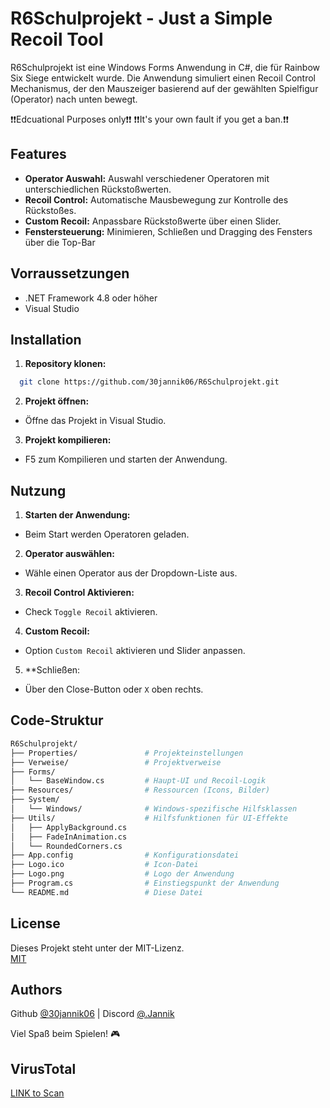 
# R6Schulprojekt -  Just a Simple Recoil Tool

R6Schulprojekt ist eine Windows Forms Anwendung in C#, die für Rainbow Six Siege entwickelt wurde. Die Anwendung simuliert einen Recoil Control Mechanismus, der den Mauszeiger basierend auf der gewählten Spielfigur (Operator) nach unten bewegt.

❗❗Edcuational Purposes only❗❗
❗❗It's your own fault if you get a ban.❗❗
## Features

- **Operator Auswahl:** Auswahl verschiedener Operatoren mit unterschiedlichen Rückstoßwerten.
- **Recoil Control:** Automatische Mausbewegung zur Kontrolle des Rückstoßes.
- **Custom Recoil:** Anpassbare Rückstoßwerte über einen Slider.
- **Fenstersteuerung:** Minimieren, Schließen und Dragging des Fensters über die Top-Bar


## Vorraussetzungen

- .NET Framework 4.8 oder höher
- Visual Studio


## Installation

1. **Repository klonen:**

```bash
  git clone https://github.com/30jannik06/R6Schulprojekt.git
```

2. **Projekt öffnen:**
- Öffne das Projekt in Visual Studio.

3. **Projekt kompilieren:**
- F5 zum Kompilieren und starten der Anwendung.
## Nutzung

1. **Starten der Anwendung:**
- Beim Start werden Operatoren geladen.

2. **Operator auswählen:**
- Wähle einen Operator aus der Dropdown-Liste aus.

3. **Recoil Control Aktivieren:**
- Check `Toggle Recoil` aktivieren.

4. **Custom Recoil:**
- Option `Custom Recoil` aktivieren und Slider anpassen.

5. **Schließen:
- Über den Close-Button oder `X` oben rechts.
## Code-Struktur

```bash
R6Schulprojekt/
├── Properties/               # Projekteinstellungen
├── Verweise/                 # Projektverweise
├── Forms/
│   └── BaseWindow.cs         # Haupt-UI und Recoil-Logik
├── Resources/                # Ressourcen (Icons, Bilder)
├── System/
│   └── Windows/              # Windows-spezifische Hilfsklassen
├── Utils/                    # Hilfsfunktionen für UI-Effekte
│   ├── ApplyBackground.cs
│   ├── FadeInAnimation.cs
│   └── RoundedCorners.cs
├── App.config                # Konfigurationsdatei
├── Logo.ico                  # Icon-Datei
├── Logo.png                  # Logo der Anwendung
├── Program.cs                # Einstiegspunkt der Anwendung
└── README.md                 # Diese Datei
```
## License
Dieses Projekt steht unter der MIT-Lizenz.  
[MIT](https://github.com/30jannik06/R6Schulprojekt/blob/master/LICENSE)


## Authors

Github  [@30jannik06](https://www.github.com/30jannik06)
| Discord [@.Jannik](https://discordapp.com/users/268084996235853824)

Viel Spaß beim Spielen! 🎮
## VirusTotal 

[LINK to Scan](https://www.virustotal.com/gui/file/6ad86f8dc5b59e07313108c78aae08c605d9237cbd39296af2c4170a3084d41a/detection)

